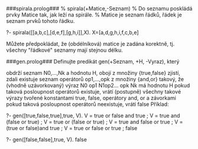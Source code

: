 ﻿###spirala.prolog###
% spirala(+Matice,-Seznam) 
% Do seznamu poskládá prvky Matice tak, jak leží na spirále. 
% Matice je seznam řádků, řádek je seznam prvků tohoto řádku.

?- spirala([[a,b,c],[d,e,f],[g,h,i]],X). 
X=[a,d,g,h,i,f,c,b,e]

Můžete předpokládat, že (obdélníková) matice je zadána korektně, tj. všechny "řádkové" seznamy mají stejnou délku.



###gen.prolog###
Definujte predikát gen(+Seznam, +H, -Vyraz), který

obdrží seznam N0,…,Nk  a hodnotu H, obojí z množiny {true,false}
zjistí, zdali existuje seznam operátorů op1,…,opk  z množiny {and,or} takový, že (vhodně uzávorkovaný) výraz N0 op1 N1op2… opk Nk má hodnotu H
pokud taková posloupnost operátorů existuje, vrátí (postupně) všechny takové výrazy tvořené konstantami true, false, operátory and, or a závorkami
pokud taková posloupnost operátorů neexistuje, vrátí false
Příklad:

?- gen([true,false,true],true, V).
﻿V = true or false and true ;
V = true and (false or true) ;
V = true or (false or true) ;
V = true and false or true ;
V = (true or false)and true ;
V = true or false or true ;
false

?- gen([false,false],true, V).
false